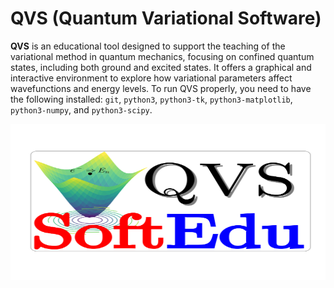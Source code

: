 # QVS (Quantum Variational Software)

**QVS** is an educational tool designed to support the teaching of the variational method in quantum mechanics, focusing on confined quantum states, including both ground and excited states. It offers a graphical and interactive environment to explore how variational parameters affect wavefunctions and energy levels. To run QVS properly, you need to have the following installed: `git`, `python3`, `python3-tk`, `python3-matplotlib`, `python3-numpy`, and `python3-scipy`.

<p align="center">
  <img width="800" height="250" src="QVS/Images/logo.svg" alt="QVS Logo">
</p>
